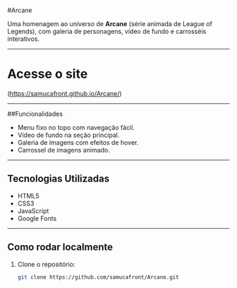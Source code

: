 #Arcane

Uma homenagem ao universo de **Arcane** (série animada de League of Legends), com galeria de personagens, vídeo de fundo e carrosséis interativos.

---

# Acesse o site

(https://samucafront.github.io/Arcane/)

---

##Funcionalidades

- Menu fixo no topo com navegação fácil.
- Vídeo de fundo na seção principal.
- Galeria de imagens com efeitos de hover.
- Carrossel de imagens animado.

---

## Tecnologias Utilizadas

- HTML5  
- CSS3 
- JavaScript 
- Google Fonts

---

## Como rodar localmente

1. Clone o repositório:  
   ```bash
   git clone https://github.com/samucafront/Arcane.git

